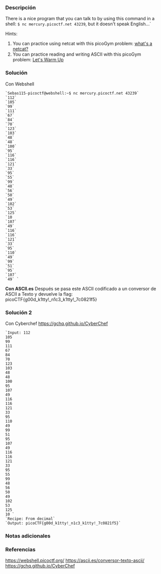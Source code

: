 ### Descripción
There is a nice program that you can talk to by using this command in a shell: `$ nc mercury.picoctf.net 43239`, but it doesn't speak English...`

Hints:
1. You can practice using netcat with this picoGym problem: [what's a netcat?](https://play.picoctf.org/practice/challenge/34)
2. You can practice reading and writing ASCII with this picoGym problem: [Let's Warm Up](https://play.picoctf.org/practice/challenge/22)

### Solución
Con Webshell

```
`Sebas115-picoctf@webshell:~$ nc mercury.picoctf.net 43239`
`112` 
`105` 
`99` 
`111` 
`67` 
`84` 
`70` 
`123` 
`103` 
`48` 
`48` 
`100` 
`95` 
`116` 
`116` 
`121` 
`33` 
`95` 
`55` 
`99` 
`48` 
`56` 
`50` 
`49` 
`102` 
`53` 
`125` 
`10
`107` 
`49` 
`116` 
`116` 
`121` 
`33` 
`95` 
`110` 
`49` 
`99` 
`51` 
`95` 
`107` 
`49` `
```

**Con ASCII.es**
Después se pasa este ASCII codificado a un conversor de ASCII a Texto y devuelve la flag:
picoCTF{g00d_k1tty!_n1c3_k1tty!_7c0821f5}


### Solución 2
Con Cyberchef https://gchq.github.io/CyberChef

```
`Input: 112 
105 
99 
111 
67 
84 
70 
123 
103 
48 
48 
100 
95 
107 
49 
116 
116 
121 
33 
95 
110 
49 
99 
51 
95 
107 
49 
116 
116 
121 
33 
95 
55 
99 
48 
56 
50 
49 
102 
53 
125 
10 `
`Recipe: From decimal`
`Output: picoCTF{g00d_k1tty!_n1c3_k1tty!_7c0821f5}`
```


### Notas adicionales

### Referencias
https://webshell.picoctf.org/
https://ascii.es/conversor-texto-ascii/
https://gchq.github.io/CyberChef